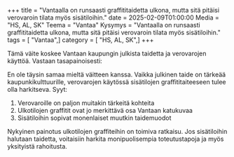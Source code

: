 +++
title = "Vantaalla on runsaasti graffititaidetta ulkona, mutta sitä pitäisi verovaroin tilata myös sisätiloihin."
date = 2025-02-09T01:00:00
Media = "HS, AL, SK"
Teema = "Vantaa"
Kysymys = "Vantaalla on runsaasti graffititaidetta ulkona, mutta sitä pitäisi verovaroin tilata myös sisätiloihin."
tags = [ "Vantaa",]
category = [ "HS, AL, SK",]
+++

Tämä väite koskee Vantaan kaupungin julkista taidetta ja verovarojen käyttöä. Vastaan tasapainoisesti:

En ole täysin samaa mieltä väitteen kanssa. Vaikka julkinen taide on tärkeää kaupunkikulttuurille, verovarojen käytössä sisätilojen graffititaiteeseen tulee olla harkitseva. Syyt:

1. Verovaroille on paljon muitakin tärkeitä kohteita
2. Ulkotilojen graffitit ovat jo merkittävä osa Vantaan katukuvaa
3. Sisätiloihin sopivat monenlaiset muutkin taidemuodot

Nykyinen painotus ulkotilojen graffiteihin on toimiva ratkaisu. Jos sisätiloihin halutaan taidetta, voitaisiin harkita monipuolisempia toteutustapoja ja myös yksityistä rahoitusta.
